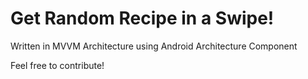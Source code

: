 # Get Random Recipe in a Swipe!

Written in MVVM Architecture using Android Architecture Component

Feel free to contribute!
